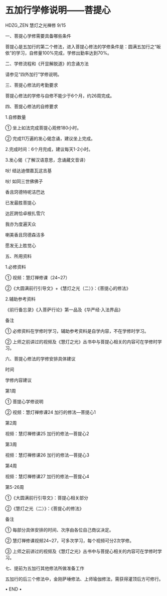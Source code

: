 # 五加行学修说明——菩提心

HDZG\_ZEN 慧灯之光禅修 9/15

一、菩提心学修需要具备哪些条件

菩提心是五加行的第二个修法，进入菩提心修法的学修条件是：圆满五加行之“皈依”的学习，自修量100%完成，学修出勤率达到70%。

二、学修流程和《开显解脱道》的念诵方法

请参见“四外加行”学修说明。

三、菩提心修法的考勤要求

菩提心修法的学修与自修不能少于6个月，约26周完成。

四、菩提心修法的自修要求

1.自修数量

① 坐上如法完成菩提心观修180小时。

② 完成11万遍的发心偈念诵，建议坐上完成。

2.完成时间：6个月完成，建议每天1-2小时。

3.发心偈（了解汉语意思，念诵藏文音译）

吙! 结达迪僧嘉瓦这吉基

吙! 如同三世佛佛子

香且窍德特呢洁巴达

已发最胜菩提心

达匠跨恰卓根扎雪穴

我亦为度遍天众

喇美香且窍德森洁多

愿发无上胜觉心

五、所用资料

1.必修资料

① 视频：慧灯禅修课（24~27）

②《大圆满前行引导文》+《慧灯之光（二）》：《菩提心的修法》

2.辅助参考资料

《前行备忘录》《入菩萨行论》第一品及《华严经·入法界品》

备注

① 必修资料在学修时学习，辅助参考资料是自学内容，不在学修时学习。

② 上师之前讲过的视频及《慧灯之光》丛书中与菩提心相关的内容可在学修时学习。

六、菩提心修法的学修安排具体建议

时间

学修内容建议

第1周

① 菩提心学修说明

② 视频：慧灯禅修课24 加行的修法—菩提心1

第2周

视频：慧灯禅修课25 加行的修法—菩提心2

第3周

视频：慧灯禅修课26 加行的修法—菩提心3

第4周

视频：慧灯禅修课27 加行的修法—菩提心4

第5-26周

①《大圆满前行引导文》：菩提心相关部分

②《慧灯之光（二）》：《菩提心的修法》

备注

① 每部分具体安排的时间、次序由各位自己商议决定。

② 慧灯禅修课视频24~27，可多次学习，每个视频可分2次学修。

③ 上师之前讲过的视频及《慧灯之光》丛书中与菩提心相关的内容可在学修时学习。

七、提前为五加行其他修法所做准备工作

五加行的后三个修法中，金刚萨埵修法、上师瑜伽修法，需获得灌顶后方可修行。

• END •

